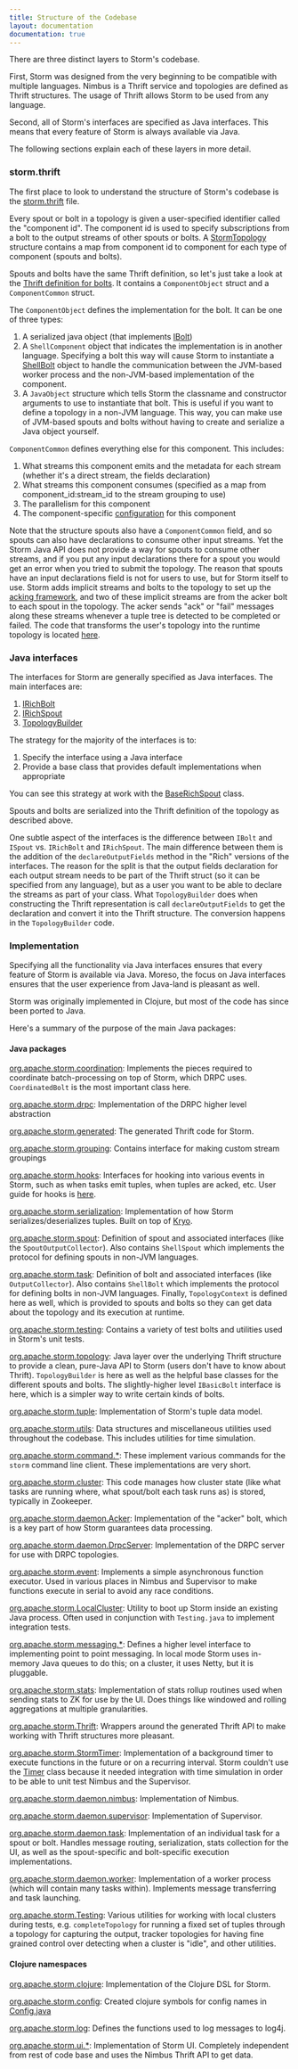 ```yaml
---
title: Structure of the Codebase
layout: documentation
documentation: true
---
```

There are three distinct layers to Storm's codebase.

First, Storm was designed from the very beginning to be compatible with multiple languages. Nimbus is a Thrift service and topologies are defined as Thrift structures. The usage of Thrift allows Storm to be used from any language.

Second, all of Storm's interfaces are specified as Java interfaces. This means that every feature of Storm is always available via Java.

The following sections explain each of these layers in more detail.

### storm.thrift

The first place to look to understand the structure of Storm's codebase is the [storm.thrift]({{page.git-blob-base}}/storm-client/src/storm.thrift) file.

Every spout or bolt in a topology is given a user-specified identifier called the "component id". The component id is used to specify subscriptions from a bolt to the output streams of other spouts or bolts. A [StormTopology]({{page.git-blob-base}}/storm-client/src/storm.thrift) structure contains a map from component id to component for each type of component (spouts and bolts).

Spouts and bolts have the same Thrift definition, so let's just take a look at the [Thrift definition for bolts]({{page.git-blob-base}}/storm-client/src/storm.thrift). It contains a `ComponentObject` struct and a `ComponentCommon` struct.

The `ComponentObject` defines the implementation for the bolt. It can be one of three types:

1. A serialized java object (that implements [IBolt]({{page.git-blob-base}}/storm-client/src/jvm/org/apache/storm/task/IBolt.java))
2. A `ShellComponent` object that indicates the implementation is in another language. Specifying a bolt this way will cause Storm to instantiate a [ShellBolt]({{page.git-blob-base}}/storm-client/src/jvm/org/apache/storm/task/ShellBolt.java) object to handle the communication between the JVM-based worker process and the non-JVM-based implementation of the component.
3. A `JavaObject` structure which tells Storm the classname and constructor arguments to use to instantiate that bolt. This is useful if you want to define a topology in a non-JVM language. This way, you can make use of JVM-based spouts and bolts without having to create and serialize a Java object yourself.

`ComponentCommon` defines everything else for this component. This includes:

1. What streams this component emits and the metadata for each stream (whether it's a direct stream, the fields declaration)
2. What streams this component consumes (specified as a map from component_id:stream_id to the stream grouping to use)
3. The parallelism for this component
4. The component-specific [configuration](Configuration.md) for this component

Note that the structure spouts also have a `ComponentCommon` field, and so spouts can also have declarations to consume other input streams. Yet the Storm Java API does not provide a way for spouts to consume other streams, and if you put any input declarations there for a spout you would get an error when you tried to submit the topology. The reason that spouts have an input declarations field is not for users to use, but for Storm itself to use. Storm adds implicit streams and bolts to the topology to set up the [acking framework](Acking-framework-implementation.md), and two of these implicit streams are from the acker bolt to each spout in the topology. The acker sends "ack" or "fail" messages along these streams whenever a tuple tree is detected to be completed or failed. The code that transforms the user's topology into the runtime topology is located [here]({{page.git-blob-base}}/storm-client/src/jvm/org/apache/storm/daemon/StormCommon.java).

### Java interfaces

The interfaces for Storm are generally specified as Java interfaces. The main interfaces are:

1. [IRichBolt](javadocs/org/apache/storm/topology/IRichBolt.md)
2. [IRichSpout](javadocs/org/apache/storm/topology/IRichSpout.md)
3. [TopologyBuilder](javadocs/org/apache/storm/topology/TopologyBuilder.md)

The strategy for the majority of the interfaces is to:

1. Specify the interface using a Java interface
2. Provide a base class that provides default implementations when appropriate

You can see this strategy at work with the [BaseRichSpout](javadocs/org/apache/storm/topology/base/BaseRichSpout.md) class.

Spouts and bolts are serialized into the Thrift definition of the topology as described above. 

One subtle aspect of the interfaces is the difference between `IBolt` and `ISpout` vs. `IRichBolt` and `IRichSpout`. The main difference between them is the addition of the `declareOutputFields` method in the "Rich" versions of the interfaces. The reason for the split is that the output fields declaration for each output stream needs to be part of the Thrift struct (so it can be specified from any language), but as a user you want to be able to declare the streams as part of your class. What `TopologyBuilder` does when constructing the Thrift representation is call `declareOutputFields` to get the declaration and convert it into the Thrift structure. The conversion happens in the `TopologyBuilder` code.


### Implementation

Specifying all the functionality via Java interfaces ensures that every feature of Storm is available via Java. Moreso, the focus on Java interfaces ensures that the user experience from Java-land is pleasant as well.

Storm was originally implemented in Clojure, but most of the code has since been ported to Java.

Here's a summary of the purpose of the main Java packages:

#### Java packages

[org.apache.storm.coordination]({{page.git-tree-base}}/storm-client/src/jvm/org/apache/storm/coordination): Implements the pieces required to coordinate batch-processing on top of Storm, which DRPC uses. `CoordinatedBolt` is the most important class here.

[org.apache.storm.drpc]({{page.git-tree-base}}/storm-client/src/jvm/org/apache/storm/drpc): Implementation of the DRPC higher level abstraction

[org.apache.storm.generated]({{page.git-tree-base}}/storm-client/src/jvm/org/apache/storm/generated): The generated Thrift code for Storm.

[org.apache.storm.grouping]({{page.git-tree-base}}/storm-client/src/jvm/org/apache/storm/grouping): Contains interface for making custom stream groupings

[org.apache.storm.hooks]({{page.git-tree-base}}/storm-client/src/jvm/org/apache/storm/hooks): Interfaces for hooking into various events in Storm, such as when tasks emit tuples, when tuples are acked, etc. User guide for hooks is [here](Hooks.md).

[org.apache.storm.serialization]({{page.git-tree-base}}/storm-client/src/jvm/org/apache/storm/serialization): Implementation of how Storm serializes/deserializes tuples. Built on top of [Kryo](https://github.com/EsotericSoftware/kryo).

[org.apache.storm.spout]({{page.git-tree-base}}/storm-client/src/jvm/org/apache/storm/spout): Definition of spout and associated interfaces (like the `SpoutOutputCollector`). Also contains `ShellSpout` which implements the protocol for defining spouts in non-JVM languages.

[org.apache.storm.task]({{page.git-tree-base}}/storm-client/src/jvm/org/apache/storm/task): Definition of bolt and associated interfaces (like `OutputCollector`). Also contains `ShellBolt` which implements the protocol for defining bolts in non-JVM languages. Finally, `TopologyContext` is defined here as well, which is provided to spouts and bolts so they can get data about the topology and its execution at runtime.

[org.apache.storm.testing]({{page.git-tree-base}}/storm-client/src/jvm/org/apache/storm/testing): Contains a variety of test bolts and utilities used in Storm's unit tests.

[org.apache.storm.topology]({{page.git-tree-base}}/storm-client/src/jvm/org/apache/storm/topology): Java layer over the underlying Thrift structure to provide a clean, pure-Java API to Storm (users don't have to know about Thrift). `TopologyBuilder` is here as well as the helpful base classes for the different spouts and bolts. The slightly-higher level `IBasicBolt` interface is here, which is a simpler way to write certain kinds of bolts.

[org.apache.storm.tuple]({{page.git-tree-base}}/storm-client/src/jvm/org/apache/storm/tuple): Implementation of Storm's tuple data model.

[org.apache.storm.utils]({{page.git-tree-base}}/storm-client/src/jvm/org/apache/storm/utils): Data structures and miscellaneous utilities used throughout the codebase. This includes utilities for time simulation.

[org.apache.storm.command.*]({{page.git-blob-base}}/storm-core/src/jvm/org/apache/storm/command): These implement various commands for the `storm` command line client. These implementations are very short.

[org.apache.storm.cluster]({{page.git-blob-base}}/storm-client/src/jvm/org/apache/storm/cluster): This code manages how cluster state (like what tasks are running where, what spout/bolt each task runs as) is stored, typically in Zookeeper.

[org.apache.storm.daemon.Acker]({{page.git-blob-base}}/storm-client/src/jvm/org/apache/storm/daemon/Acker.java): Implementation of the "acker" bolt, which is a key part of how Storm guarantees data processing.

[org.apache.storm.daemon.DrpcServer]({{page.git-blob-base}}/storm-webapp/src/jvm/org/apache/storm/daemon/DrpcServer.java): Implementation of the DRPC server for use with DRPC topologies.

[org.apache.storm.event]({{page.git-blob-base}}/storm-server/src/jvm/org/apache/storm/event): Implements a simple asynchronous function executor. Used in various places in Nimbus and Supervisor to make functions execute in serial to avoid any race conditions.

[org.apache.storm.LocalCluster]({{page.git-blob-base}}/storm-server/src/main/java/org/apache/storm/LocalCluster.java): Utility to boot up Storm inside an existing Java process. Often used in conjunction with `Testing.java` to implement integration tests.

[org.apache.storm.messaging.*]({{page.git-blob-base}}/storm-client/src/jvm/org/apache/storm/messaging): Defines a higher level interface to implementing point to point messaging. In local mode Storm uses in-memory Java queues to do this; on a cluster, it uses Netty, but it is pluggable.

[org.apache.storm.stats]({{page.git-blob-base}}/storm-client/src/jvm/org/apache/storm/stats): Implementation of stats rollup routines used when sending stats to ZK for use by the UI. Does things like windowed and rolling aggregations at multiple granularities.

[org.apache.storm.Thrift]({{page.git-blob-base}}/storm-client/src/jvm/org/apache/storm/Thrift.java): Wrappers around the generated Thrift API to make working with Thrift structures more pleasant.

[org.apache.storm.StormTimer]({{page.git-blob-base}}/storm-client/src/jvm/org/apache/storm/StormTimer.java): Implementation of a background timer to execute functions in the future or on a recurring interval. Storm couldn't use the [Timer](http://docs.oracle.com/javase/1.4.2/docs/api/java/util/Timer.md) class because it needed integration with time simulation in order to be able to unit test Nimbus and the Supervisor.

[org.apache.storm.daemon.nimbus]({{page.git-blob-base}}/storm-server/src/jvm/org/apache/storm/daemon/nimbus/Nimbus.java): Implementation of Nimbus.

[org.apache.storm.daemon.supervisor]({{page.git-blob-base}}/storm-server/src/jvm/org/apache/storm/daemon/supervisor/Supervisor.java): Implementation of Supervisor.

[org.apache.storm.daemon.task]({{page.git-blob-base}}/storm-client/src/jvm/org/apache/storm/daemon/Task.java): Implementation of an individual task for a spout or bolt. Handles message routing, serialization, stats collection for the UI, as well as the spout-specific and bolt-specific execution implementations.

[org.apache.storm.daemon.worker]({{page.git-blob-base}}/storm-client/src/jvm/org/apache/storm/daemon/worker/Worker.java): Implementation of a worker process (which will contain many tasks within). Implements message transferring and task launching.

[org.apache.storm.Testing]({{page.git-blob-base}}/storm-server/src/main/java/org/apache/storm/Testing.java): Various utilities for working with local clusters during tests, e.g. `completeTopology` for running a fixed set of tuples through a topology for capturing the output, tracker topologies for having fine grained control over detecting when a cluster is "idle", and other utilities.

#### Clojure namespaces

[org.apache.storm.clojure]({{page.git-blob-base}}/storm-clojure/src/clj/org/apache/storm/clojure.clj): Implementation of the Clojure DSL for Storm.

[org.apache.storm.config]({{page.git-blob-base}}/storm-clojure/src/clj/org/apache/storm/config.clj): Created clojure symbols for config names in [Config.java](javadocs/org/apache/storm/Config.md)
 
[org.apache.storm.log]({{page.git-blob-base}}/storm-clojure/src/clj/org/apache/storm/log.clj): Defines the functions used to log messages to log4j.

[org.apache.storm.ui.*]({{page.git-blob-base}}/storm-core/src/clj/org/apache/storm/ui): Implementation of Storm UI. Completely independent from rest of code base and uses the Nimbus Thrift API to get data.
